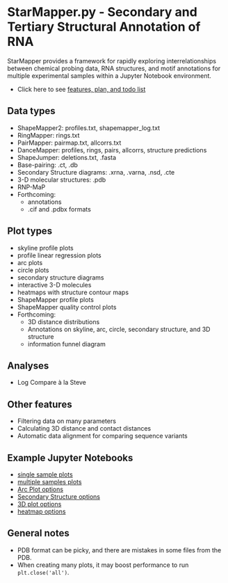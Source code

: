 StarMapper.py - Secondary and Tertiary Structural Annotation of RNA
==============================================================================
StarMapper provides a framework for rapidly exploring interrelationships between
chemical probing data, RNA structures, and motif annotations for multiple
experimental samples within a Jupyter Notebook environment.
* Click here to see [features, plan, and todo list](todo.md)

Data types
----------
* ShapeMapper2: profiles.txt, shapemapper_log.txt
* RingMapper: rings.txt
* PairMapper: pairmap.txt, allcorrs.txt
* DanceMapper: profiles, rings, pairs, allcorrs, structure predictions
* ShapeJumper: deletions.txt, .fasta
* Base-pairing: .ct, .db
* Secondary Structure diagrams: .xrna, .varna, .nsd, .cte
* 3-D molecular structures: .pdb
* RNP-MaP
* Forthcoming:
  * annotations
  * .cif and .pdbx formats

Plot types
----------
* skyline profile plots
* profile linear regression plots
* arc plots
* circle plots
* secondary structure diagrams
* interactive 3-D molecules
* heatmaps with structure contour maps
* ShapeMapper profile plots
* ShapeMapper quality control plots
* Forthcoming:
  * 3D distance distributions
  * Annotations on skyline, arc, circle, secondary structure, and 3D structure
  * information funnel diagram

Analyses
--------
* Log Compare à la Steve

Other features
--------------
* Filtering data on many parameters
* Calculating 3D distance and contact distances
* Automatic data alignment for comparing sequence variants

Example Jupyter Notebooks
-------------------------
* [single sample plots](JNB-example/starmapper-example.md)
* [multiple samples plots](JNB-example/starmapper-multiple-examples.md)
* [Arc Plot options](JNB-example/ap_test.md)
* [Secondary Structure options](JNB-example/ss_test.md)
* [3D plot options](JNB-example/3d_test.md)
* [heatmap options](JNB-example/heatmap_test.md)

General notes
-------------
* PDB format can be picky, and there are mistakes in some files from the PDB.
* When creating many plots, it may boost performance to run `plt.close('all')`.
